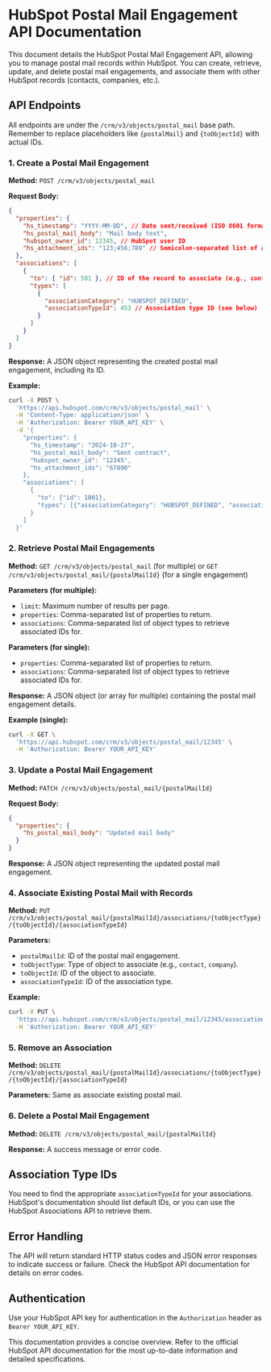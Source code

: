 # HubSpot Postal Mail Engagement API Documentation

This document details the HubSpot Postal Mail Engagement API, allowing you to manage postal mail records within HubSpot.  You can create, retrieve, update, and delete postal mail engagements, and associate them with other HubSpot records (contacts, companies, etc.).

## API Endpoints

All endpoints are under the `/crm/v3/objects/postal_mail` base path.  Remember to replace placeholders like `{postalMail}` and `{toObjectId}` with actual IDs.

### 1. Create a Postal Mail Engagement

**Method:** `POST /crm/v3/objects/postal_mail`

**Request Body:**

```json
{
  "properties": {
    "hs_timestamp": "YYYY-MM-DD", // Date sent/received (ISO 8601 format)
    "hs_postal_mail_body": "Mail body text",
    "hubspot_owner_id": 12345, // HubSpot user ID
    "hs_attachment_ids": "123;456;789" // Semicolon-separated list of attachment IDs
  },
  "associations": [
    {
      "to": { "id": 501 }, // ID of the record to associate (e.g., contact ID)
      "types": [
        {
          "associationCategory": "HUBSPOT_DEFINED",
          "associationTypeId": 453 // Association type ID (see below)
        }
      ]
    }
  ]
}
```

**Response:**  A JSON object representing the created postal mail engagement, including its ID.

**Example:**

```bash
curl -X POST \
  'https://api.hubspot.com/crm/v3/objects/postal_mail' \
  -H 'Content-Type: application/json' \
  -H 'Authorization: Bearer YOUR_API_KEY' \
  -d '{
    "properties": {
      "hs_timestamp": "2024-10-27",
      "hs_postal_mail_body": "Sent contract",
      "hubspot_owner_id": "12345",
      "hs_attachment_ids": "67890"
    },
    "associations": [
      {
        "to": {"id": 1001},
        "types": [{"associationCategory": "HUBSPOT_DEFINED", "associationTypeId": 453}]
      }
    ]
  }'
```


### 2. Retrieve Postal Mail Engagements

**Method:** `GET /crm/v3/objects/postal_mail` (for multiple) or `GET /crm/v3/objects/postal_mail/{postalMailId}` (for a single engagement)

**Parameters (for multiple):**

* `limit`: Maximum number of results per page.
* `properties`: Comma-separated list of properties to return.
* `associations`: Comma-separated list of object types to retrieve associated IDs for.

**Parameters (for single):**

* `properties`: Comma-separated list of properties to return.
* `associations`: Comma-separated list of object types to retrieve associated IDs for.

**Response:** A JSON object (or array for multiple) containing the postal mail engagement details.

**Example (single):**

```bash
curl -X GET \
  'https://api.hubspot.com/crm/v3/objects/postal_mail/12345' \
  -H 'Authorization: Bearer YOUR_API_KEY'
```


### 3. Update a Postal Mail Engagement

**Method:** `PATCH /crm/v3/objects/postal_mail/{postalMailId}`

**Request Body:**

```json
{
  "properties": {
    "hs_postal_mail_body": "Updated mail body"
  }
}
```

**Response:** A JSON object representing the updated postal mail engagement.


### 4. Associate Existing Postal Mail with Records

**Method:** `PUT /crm/v3/objects/postal_mail/{postalMailId}/associations/{toObjectType}/{toObjectId}/{associationTypeId}`

**Parameters:**

* `postalMailId`: ID of the postal mail engagement.
* `toObjectType`: Type of object to associate (e.g., `contact`, `company`).
* `toObjectId`: ID of the object to associate.
* `associationTypeId`: ID of the association type.

**Example:**

```bash
curl -X PUT \
  'https://api.hubspot.com/crm/v3/objects/postal_mail/12345/associations/contact/67890/POSTAL_MAIL_TO_CONTACT' \
  -H 'Authorization: Bearer YOUR_API_KEY'
```

### 5. Remove an Association

**Method:** `DELETE /crm/v3/objects/postal_mail/{postalMailId}/associations/{toObjectType}/{toObjectId}/{associationTypeId}`

**Parameters:** Same as associate existing postal mail.


### 6. Delete a Postal Mail Engagement

**Method:** `DELETE /crm/v3/objects/postal_mail/{postalMailId}`

**Response:** A success message or error code.


## Association Type IDs

You need to find the appropriate `associationTypeId` for your associations.  HubSpot's documentation should list default IDs, or you can use the HubSpot Associations API to retrieve them.


## Error Handling

The API will return standard HTTP status codes and JSON error responses to indicate success or failure.  Check the HubSpot API documentation for details on error codes.

## Authentication

Use your HubSpot API key for authentication in the `Authorization` header as `Bearer YOUR_API_KEY`.


This documentation provides a concise overview. Refer to the official HubSpot API documentation for the most up-to-date information and detailed specifications.
